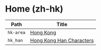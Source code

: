 
# Home (zh-hk)

| Path      | Title                                            |
| --------- | ------------------------------------------------ |
| `hk-area` | [Hong Kong](<./hk-area/README.md>)                   |
| `hk_han`  | [Hong Kong Han Characters](<./hk_han/README.md>) |

